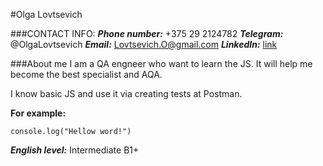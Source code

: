 #Olga Lovtsevich

###CONTACT INFO:
***Phone number:*** +375 29 2124782 
***Telegram:*** @OlgaLovtsevich 
***Email:*** Lovtsevich.O@gmail.com 
***LinkedIn:*** [link](https://www.linkedin.com/in/olga-lovtsevich/)

###About me
I am a QA engneer who want to learn the JS. It will help me become the best specialist and AQA.

I know basic JS and use it via creating tests at Postman.

**For example:**

`console.log("Hellow word!")`

***English level:*** Intermediate B1+